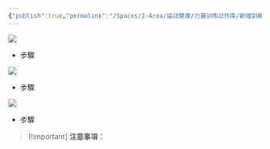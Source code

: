 ```yaml
---
{"publish":true,"permalink":"/Spaces/2-Area/运动健康/力量训练动作库/新增訓練內容（套餐）.md","created":"2025-07-29T23:04:11.797+08:00","modified":"2025-07-29T23:04:11.799+08:00","published":"2025-07-29T23:04:11.799+08:00","cssclasses":""}
---
```


[![](https://www.notion.so)](https://www.notion.so)

- 步驟
    

[![](https://www.notion.so)](https://www.notion.so)

- 步驟
    

[![](https://www.notion.so)](https://www.notion.so)

- 步驟
    

> [!important] **注意事項：**
> 
>   
>
